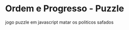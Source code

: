 Ordem e Progresso - Puzzle
==================

jogo puzzle em javascript matar os politicos safados
